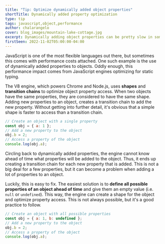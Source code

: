 ```yaml
---
title: "Tip: Optimize dynamically added object properties"
shortTitle: Dynamically added property optimization
type: tip
tags: javascript,object,performance
author: chalarangelo
cover: blog_images/mountain-lake-cottage.jpg
excerpt: Dynamically adding object properties can be pretty slow in some cases. Here's how to optimize it.
firstSeen: 2022-11-02T05:00:00-04:00
---
```


JavaScript is one of the most flexible languages out there, but sometimes this comes with performance costs attached. One such example is the use of dynamically added properties to objects. Oddly enough, this performance impact comes from JavaScript engines optimizing for static typing.

The V8 engine, which powers Chrome and Node.js, uses **shapes** and **transition chains** to optimize object property access. When two objects have the same properties, they are considered to have the same shape. Adding new properties to an object, creates a transition chain to add the new property. Without getting into further detail, it's obvious that a simple shape is faster to access than a transition chain.

```js
// Create an object with a single property
const obj = { a: 1 };
// Add a new property to the object
obj.b = 2;
// Access a property of the object
console.log(obj.a);
```

Circling back to dynamically added properties, the engine cannot know ahead of time what properties will be added to the object. Thus, it ends up creating a transition chain for each new property that is added. This is not a big deal for a few properties, but it can become a problem when adding a lot of properties to an object.

Luckily, this is easy to fix. The easiest solution is to **define all possible properties of an object ahead of time** and give them an empty value (i.e. `null` or `undefined`). This way, the engine can create a shape for the object and optimize property access. This is not always possible, but it's a good practice to follow.

```js
// Create an object with all possible properties
const obj = { a: 1, b: undefined };
// Add a new property to the object
obj.b = 2;
// Access a property of the object
console.log(obj.a);
```
